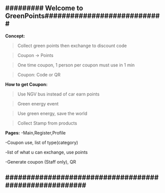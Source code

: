 ## ######### Welcome to GreenPoints############################ ##

**Concept:**
>Collect green points then exchange to discount code

>Coupon -> Points

>One time coupon, 1 person per coupon must use in 1 min

>Coupon: Code or QR


**How to get Coupon:**
>Use NGV bus instead of car earn points

>Green energy event

>Use green energy, save the world

>Collect Stamp from products


**Pages:**
-Main,Register,Profile

-Coupon use, list of type(category)

-list of what u can exchange, use points

-Generate coupon (Staff only), QR



## ####################################################### ##


